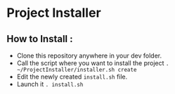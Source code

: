 # Project Installer

## How to Install :

- Clone this repository anywhere in your dev folder.
- Call the script where you want to install the project `. ~/ProjectInstaller/installer.sh create`
- Edit the newly created `install.sh` file.
- Launch it `. install.sh`

